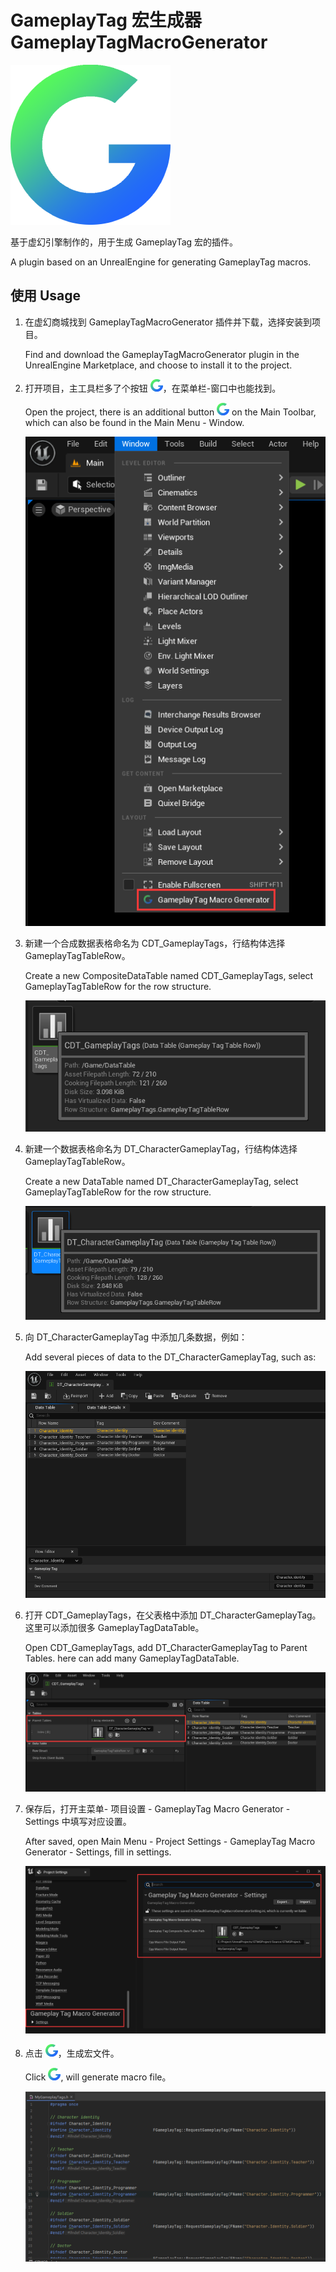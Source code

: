 # GameplayTag 宏生成器  GameplayTagMacroGenerator

![LOGO](https://raw.githubusercontent.com/shpz/GameplayTagMacroGenerator/master/Icon256.png "LOGO")

基于虚幻引擎制作的，用于生成 GameplayTag 宏的插件。

A plugin based on an UnrealEngine for generating GameplayTag macros.

## 使用  Usage

1. 在虚幻商城找到 GameplayTagMacroGenerator 插件并下载，选择安装到项目。

    Find and download the GameplayTagMacroGenerator plugin in the UnrealEngine Marketplace, and choose to install it to the project.

2. 打开项目，主工具栏多了个按钮 ![LOGO](https://raw.githubusercontent.com/shpz/GameplayTagMacroGenerator/master/Icon20.png "LOGO")，在菜单栏-窗口中也能找到。

    Open the project, there is an additional button ![LOGO](https://raw.githubusercontent.com/shpz/GameplayTagMacroGenerator/master/Icon20.png "LOGO") on the Main Toolbar, which can also be found in the Main Menu - Window.

    ![Screenshot1](https://raw.githubusercontent.com/shpz/GameplayTagMacroGenerator/master/Screenshot1.png)

3. 新建一个合成数据表格命名为 CDT_GameplayTags，行结构体选择 GameplayTagTableRow。

    Create a new CompositeDataTable named CDT_GameplayTags, select GameplayTagTableRow for the row structure.

    ![Screenshot2](https://raw.githubusercontent.com/shpz/GameplayTagMacroGenerator/master/Screenshot2.png)

4. 新建一个数据表格命名为 DT_CharacterGameplayTag，行结构体选择 GameplayTagTableRow。

    Create a new DataTable named DT_CharacterGameplayTag, select GameplayTagTableRow for the row structure.

    ![Screenshot3](https://raw.githubusercontent.com/shpz/GameplayTagMacroGenerator/master/Screenshot3.png)

5. 向 DT_CharacterGameplayTag 中添加几条数据，例如：

    Add several pieces of data to the DT_CharacterGameplayTag, such as:     

    ![Screenshot4](https://raw.githubusercontent.com/shpz/GameplayTagMacroGenerator/master/Screenshot4.png)

6. 打开 CDT_GameplayTags，在父表格中添加 DT_CharacterGameplayTag。这里可以添加很多 GameplayTagDataTable。

    Open CDT_GameplayTags, add DT_CharacterGameplayTag to Parent Tables. here can add many GameplayTagDataTable.

    ![Screenshot5](https://raw.githubusercontent.com/shpz/GameplayTagMacroGenerator/master/Screenshot5.png)

7. 保存后，打开主菜单- 项目设置 - GameplayTag Macro Generator - Settings 中填写对应设置。
    
    After saved, open Main Menu - Project Settings - GameplayTag Macro Generator - Settings, fill in settings.

    ![Screenshot6](https://raw.githubusercontent.com/shpz/GameplayTagMacroGenerator/master/Screenshot6.png)

8. 点击 ![LOGO](https://raw.githubusercontent.com/shpz/GameplayTagMacroGenerator/master/Icon20.png "LOGO")，生成宏文件。

    Click ![LOGO](https://raw.githubusercontent.com/shpz/GameplayTagMacroGenerator/master/Icon20.png "LOGO"), will generate macro file。

    ![Screenshot7](https://raw.githubusercontent.com/shpz/GameplayTagMacroGenerator/master/Screenshot7.png)